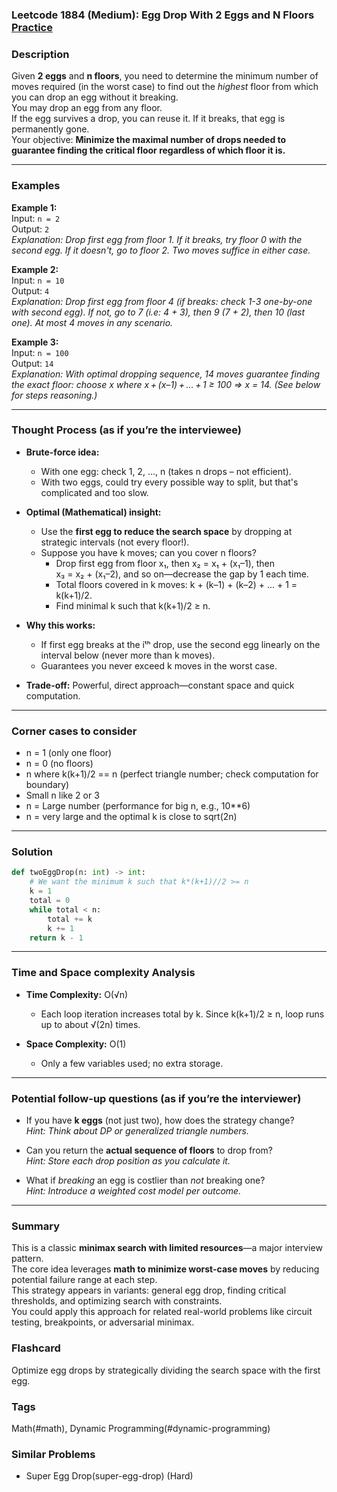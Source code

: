 ### Leetcode 1884 (Medium): Egg Drop With 2 Eggs and N Floors [Practice](https://leetcode.com/problems/egg-drop-with-2-eggs-and-n-floors)

### Description  
Given **2 eggs** and **n floors**, you need to determine the minimum number of moves required (in the worst case) to find out the *highest* floor from which you can drop an egg without it breaking.   
You may drop an egg from any floor.  
If the egg survives a drop, you can reuse it. If it breaks, that egg is permanently gone.  
Your objective: **Minimize the maximal number of drops needed to guarantee finding the critical floor regardless of which floor it is.**

---

### Examples  

**Example 1:**  
Input: `n = 2`  
Output: `2`  
*Explanation: Drop first egg from floor 1. If it breaks, try floor 0 with the second egg. If it doesn't, go to floor 2. Two moves suffice in either case.*

**Example 2:**  
Input: `n = 10`  
Output: `4`  
*Explanation: Drop first egg from floor 4 (if breaks: check 1-3 one-by-one with second egg). If not, go to 7 (i.e: 4 + 3), then 9 (7 + 2), then 10 (last one). At most 4 moves in any scenario.*

**Example 3:**  
Input: `n = 100`  
Output: `14`  
*Explanation: With optimal dropping sequence, 14 moves guarantee finding the exact floor: choose x where x + (x–1) + … + 1 ≥ 100 ⇒ x = 14. (See below for steps reasoning.)*

---

### Thought Process (as if you’re the interviewee)  
- **Brute-force idea:**  
  - With one egg: check 1, 2, …, n (takes n drops – not efficient).  
  - With two eggs, could try every possible way to split, but that's complicated and too slow.

- **Optimal (Mathematical) insight:**  
  - Use the **first egg to reduce the search space** by dropping at strategic intervals (not every floor!).  
  - Suppose you have k moves; can you cover n floors?  
    - Drop first egg from floor x₁, then x₂ = x₁ + (x₁–1), then x₃ = x₂ + (x₁–2), and so on—decrease the gap by 1 each time.  
    - Total floors covered in k moves: k + (k–1) + (k–2) + ... + 1 = k(k+1)/2.  
    - Find minimal k such that k(k+1)/2 ≥ n.

- **Why this works:**  
  - If first egg breaks at the iᵗʰ drop, use the second egg linearly on the interval below (never more than k moves).
  - Guarantees you never exceed k moves in the worst case.

- **Trade-off:** Powerful, direct approach—constant space and quick computation.


---

### Corner cases to consider  
- n = 1 (only one floor)
- n = 0 (no floors)
- n where k(k+1)/2 == n (perfect triangle number; check computation for boundary)
- Small n like 2 or 3
- n = Large number (performance for big n, e.g., 10**6)
- n = very large and the optimal k is close to sqrt(2n)

---

### Solution

```python
def twoEggDrop(n: int) -> int:
    # We want the minimum k such that k*(k+1)//2 >= n
    k = 1
    total = 0
    while total < n:
        total += k
        k += 1
    return k - 1
```

---

### Time and Space complexity Analysis  

- **Time Complexity:** O(√n)  
  - Each loop iteration increases total by k. Since k(k+1)/2 ≥ n, loop runs up to about √(2n) times.

- **Space Complexity:** O(1)  
  - Only a few variables used; no extra storage.

---

### Potential follow-up questions (as if you’re the interviewer)  

- If you have **k eggs** (not just two), how does the strategy change?  
  *Hint: Think about DP or generalized triangle numbers.*

- Can you return the **actual sequence of floors** to drop from?  
  *Hint: Store each drop position as you calculate it.*

- What if *breaking* an egg is costlier than *not* breaking one?  
  *Hint: Introduce a weighted cost model per outcome.*

---

### Summary
This is a classic **minimax search with limited resources**—a major interview pattern.  
The core idea leverages **math to minimize worst-case moves** by reducing potential failure range at each step.  
This strategy appears in variants: general egg drop, finding critical thresholds, and optimizing search with constraints.  
You could apply this approach for related real-world problems like circuit testing, breakpoints, or adversarial minimax.


### Flashcard
Optimize egg drops by strategically dividing the search space with the first egg.

### Tags
Math(#math), Dynamic Programming(#dynamic-programming)

### Similar Problems
- Super Egg Drop(super-egg-drop) (Hard)